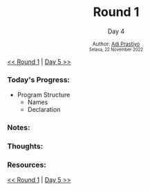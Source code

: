 <div align="center">
  <h1>Round 1</h1>
  <p>Day 4</p>

  <sub>
    Author: <a href="https://github.com/adiprass" target="_blank">Adi Prastiyo</a>
    <br>
    <small>Selasa, 22 November 2022</small>
  </sub>
</div>

[<< Round 1](README.md) | [Day 5 >>](day005.md)

### Today's Progress:

- Program Structure
  - Names
  - Declaration

### Notes:


### Thoughts:


### Resources:


[<< Round 1](README.md) | [Day 5 >>](day005.md)



